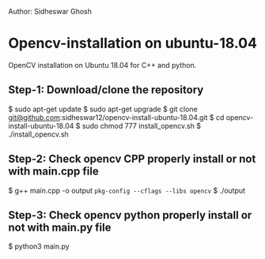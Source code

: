 Author: Sidheswar Ghosh
# Opencv-installation on ubuntu-18.04
OpenCV installation on Ubuntu 18.04 for C++ and python. 

## Step-1: Download/clone the repository
$ sudo apt-get update
$ sudo apt-get upgrade
$ git clone git@github.com:sidheswar12/opencv-install-ubuntu-18.04.git
$ cd opencv-install-ubuntu-18.04
$ sudo chmod 777 install_opencv.sh
$ ./install_opencv.sh

## Step-2: Check opencv CPP properly install or not with main.cpp file
$ g++ main.cpp -o output `pkg-config --cflags --libs opencv`
$ ./output

## Step-3: Check opencv python properly install or not with main.py file
$ python3 main.py
